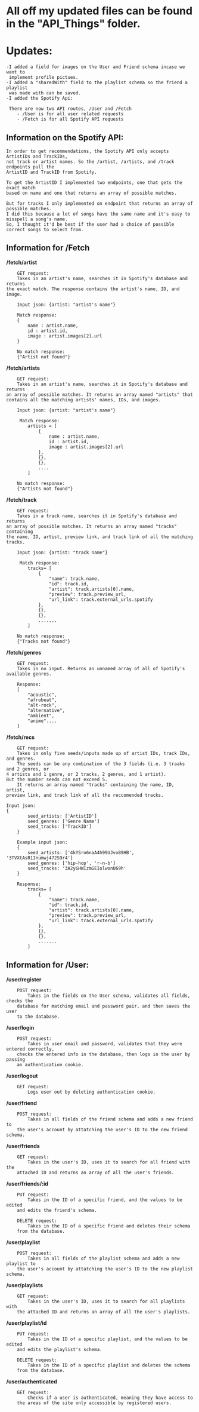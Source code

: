 # All off my updated files can be found in the "API_Things" folder.   

# Updates:
    -I added a field for images on the User and Friend schema incase we want to 
     implement profile pictues.
    -I added a "sharedWith" field to the playlist schema so the friend a playlist 
     was made with can be saved.
    -I added the Spotify Api:
     
     There are now two API routes, /User and /Fetch
		- /User is for all user related requests
		- /Fetch is for all Spotify API requests

## Information on the Spotify API:</br>
	In order to get recommendations, the Spotify API only accepts ArtistIDs and TrackIDs, 
	not track or artist names. So the /artist, /artists, and /track endpoints pull the    
	ArtistID and TrackID from Spotify.  

	To get the ArtistID I implemented two endpoints, one that gets the exact match    
	based on name and one that returns an array of possible matches.   

	But for tracks I only implemented on endpoint that returns an array of possible matches.  
	I did this because a lot of songs have the same name and it's easy to misspell a song's name.  
	So, I thought it'd be best if the user had a choice of possible correct songs to select from.

												     
## **Information for /Fetch**
    
**/fetch/artist**
		
        GET request:
        Takes in an artist's name, searches it in Spotify's database and returns    
	the exact match. The response contains the artist's name, ID, and image.

        Input json: {artist: "artist's name"}

        Match response:
        {
            name : artist.name,
            id : artist.id,
            image : artist.images[2].url
        }

        No match response:
        {"Artist not found"}

**/fetch/artists**
    
        GET request:
        Takes in an artist's name, searches it in Spotify's database and returns    
	an array of possible matches. It returns an array named "artists" that     
	contains all the matching artists' names, IDs, and images.

        Input json: {artist: "artist's name"}

         Match response: 
            artists = [ 
                {
                    name : artist.name,
                    id : artist.id,
                    image : artist.images[2].url
                },
                {},
                {},
                ....
            ]

        No match response:
        {"Artists not found"}


**/fetch/track**
    
        GET request:
        Takes in a track name, searches it in Spotify's database and returns    
	an array of possible matches. It returns an array named "tracks" containing    
	the name, ID, artist, preview link, and track link of all the matching tracks.

        Input json: {artist: "track name"}

         Match response: 
            tracks= [ 
                {
                    "name": track.name,
                    "id": track.id,
                    "artist": track.artists[0].name,
                    "preview": track.preview_url,
                    "url_link": track.external_urls.spotify
                },
                {},
                {},
                .......
            ]

        No match response:
        {"Tracks not found"}

**/fetch/genres**
    
        GET request:
        Takes in no input. Returns an unnamed array of all of Spotify's available genres.

        Response:
        [
            "acoustic",
            "afrobeat",
            "alt-rock",
            "alternative",
            "ambient",
            "anime"....
        ]

**/fetch/recs**
    
        GET request:
        Takes in only five seeds/inputs made up of artist IDs, track IDs, and genres. 
        The seeds can be any combination of the 3 fields (i.e. 3 traaks and 2 genres, or    
	4 artists and 1 genre, or 2 tracks, 2 genres, and 1 artist).     
	But the number seeds can not exceed 5.   
        It returns an array named "tracks" containing the name, ID, artist,    
	preview link, and track link of all the reccomended tracks.

	Input json:
	{
            seed_artists: ['ArtistID']
            seed_genres: ['Genre Name']
            seed_tracks: ['TrackID']
        }
	
        Example input json:
        {
            seed_artists: ['4kYSro6naA4h99UJvo89HB', '3TVXtAsR1Inumwj472S9r4']
            seed_genres: ['hip-hop', 'r-n-b']
            seed_tracks: '3A2yGHWIzmGEIolwonU69h'
        }

        Response:
            tracks= [ 
                {
                    "name": track.name,
                    "id": track.id,
                    "artist": track.artists[0].name,
                    "preview": track.preview_url,
                    "url_link": track.external_urls.spotify
                },
                {},
                {},
                .......
            ]

## **Information for /User:**

**/user/register**
    
        POST request:
            Takes in the fields on the User schena, validates all fields, checks the    
	    database for matching email and password pair, and then saves the user    
	    to the database.
    
**/user/login**
    
        POST request:  
            Takes in user email and password, validates that they were entered correctly,    
	    checks the entered info in the database, then logs in the user by passing    
	    an authentication cookie.

**/user/logout**
    
        GET request:
            Logs user out by deleting authentication cookie.

**/user/friend**
    
        POST request:
            Takes in all fields of the friend schema and adds a new friend to     
	    the user's account by attatching the user's ID to the new friend schema.

**/user/friends**
    
        GET request:
            Takes in the user's ID, uses it to search for all friend with the     
	    attached ID and returns an array of all the user's friends.

**/user/friends/:id**
    
        PUT request:
            Takes in the ID of a specific friend, and the values to be edited    
	    and edits the friend's schema. 
        
        DELETE request:
            Takes in the ID of a specific friend and deletes their schema     
	    from the database.

**/user/playlist**
    
        POST request:
            Takes in all fields of the playlist schema and adds a new playlist to  
	    the user's account by attatching the user's ID to the new playlist schema.

**/user/playlists**
    
        GET request:
            Takes in the user's ID, uses it to search for all playlists with  
	    the attached ID and returns an array of all the user's playlists.

**/user/playlist/id**
    
        PUT request:
            Takes in the ID of a specific playlist, and the values to be edited  
	    and edits the playlist's schema. 
        
        DELETE request:
            Takes in the ID of a specific playlist and deletes the schema    
	    from the database.

**/user/authenticated**
    
        GET request:
            Checks if a user is authenticated, meaning they have access to    
	    the areas of the site only accessible by registered users.


